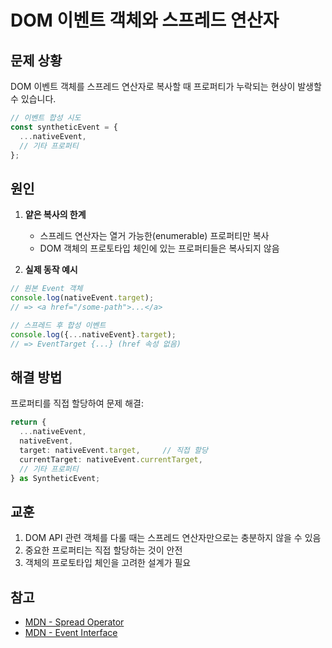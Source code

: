 # DOM 이벤트 객체와 스프레드 연산자

## 문제 상황
DOM 이벤트 객체를 스프레드 연산자로 복사할 때 프로퍼티가 누락되는 현상이 발생할 수 있습니다.

```typescript
// 이벤트 합성 시도
const syntheticEvent = {
  ...nativeEvent,
  // 기타 프로퍼티
};
```

## 원인
1. **얕은 복사의 한계**
    - 스프레드 연산자는 열거 가능한(enumerable) 프로퍼티만 복사
    - DOM 객체의 프로토타입 체인에 있는 프로퍼티들은 복사되지 않음

2. **실제 동작 예시**
```javascript
// 원본 Event 객체
console.log(nativeEvent.target); 
// => <a href="/some-path">...</a>

// 스프레드 후 합성 이벤트
console.log({...nativeEvent}.target); 
// => EventTarget {...} (href 속성 없음)
```

## 해결 방법
프로퍼티를 직접 할당하여 문제 해결:

```typescript
return {
  ...nativeEvent,
  nativeEvent,
  target: nativeEvent.target,     // 직접 할당
  currentTarget: nativeEvent.currentTarget,
  // 기타 프로퍼티
} as SyntheticEvent;
```

## 교훈
1. DOM API 관련 객체를 다룰 때는 스프레드 연산자만으로는 충분하지 않을 수 있음
2. 중요한 프로퍼티는 직접 할당하는 것이 안전
3. 객체의 프로토타입 체인을 고려한 설계가 필요

## 참고
- [MDN - Spread Operator](https://developer.mozilla.org/en-US/docs/Web/JavaScript/Reference/Operators/Spread_syntax)
- [MDN - Event Interface](https://developer.mozilla.org/en-US/docs/Web/API/Event)
